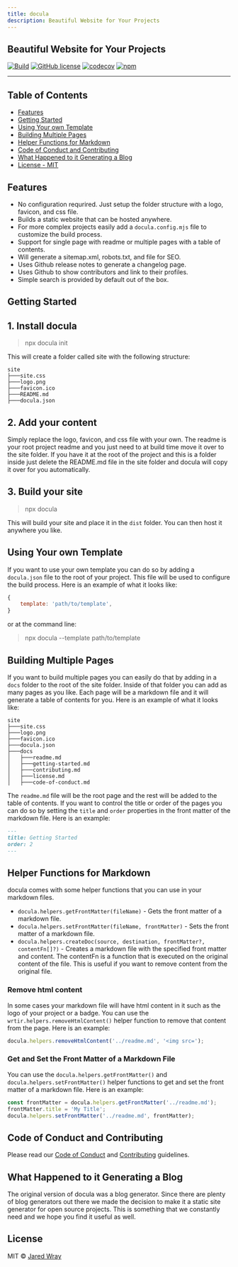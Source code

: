 ```yaml
---
title: docula
description: Beautiful Website for Your Projects
---
```


## Beautiful Website for Your Projects
[![Build](https://github.com/jaredwray/docula/actions/workflows/tests.yml/badge.svg)](https://github.com/jaredwray/docula/actions/workflows/tests.yml)
[![GitHub license](https://img.shields.io/github/license/jaredwray/docula)](https://github.com/jaredwray/docula/blob/master/LICENSE)
[![codecov](https://codecov.io/gh/jaredwray/docula/branch/master/graph/badge.svg?token=1YdMesM07X)](https://codecov.io/gh/jaredwray/docula)
[![npm](https://img.shields.io/npm/dm/docula)](https://npmjs.com/package/docula)

---
## Table of Contents
- [Features](#features)
- [Getting Started](#getting-started)
- [Using Your own Template](#using-your-own-template)
- [Building Multiple Pages](#building-multiple-pages)
- [Helper Functions for Markdown](#helper-functions-for-markdown)
- [Code of Conduct and Contributing](#code-of-conduct-and-contributing)
- [What Happened to it Generating a Blog](#what-happened-to-it-generating-a-blog)
- [License - MIT](#license)

## Features
* No configuration requrired. Just setup the folder structure with a logo, favicon, and css file. 
* Builds a static website that can be hosted anywhere.
* For more complex projects easily add a `docula.config.mjs` file to customize the build process.
* Support for single page with readme or multiple pages with a table of contents.
* Will generate a sitemap.xml, robots.txt, and  file for SEO.
* Uses Github release notes to generate a changelog page.
* Uses Github to show contributors and link to their profiles.
* Simple search is provided by default out of the box. 

## Getting Started 

## 1. Install docula

> npx docula init

This will create a folder called site with the following structure:

```
site
├───site.css
├───logo.png
├───favicon.ico
├───README.md
├───docula.json
```

## 2. Add your content

Simply replace the logo, favicon, and css file with your own. The readme is your root project readme and you just need to at build time move it over to the site folder. If you have it at the root of the project and this is a folder inside just delete the  README.md file in the site folder and docula will copy it over for you automatically.

## 3. Build your site

> npx docula

This will build your site and place it in the `dist` folder. You can then host it anywhere you like.

## Using Your own Template

If you want to use your own template you can do so by adding a `docula.json` file to the root of your project. This file will be used to configure the build process. Here is an example of what it looks like:

```js
{
    template: 'path/to/template',
}
```

or at the command line:

> npx docula --template path/to/template

## Building Multiple Pages

If you want to build multiple pages you can easily do that by adding in a `docs` folder to the root of the site folder. Inside of that folder you can add as many pages as you like. Each page will be a markdown file and it will generate a table of contents for you. Here is an example of what it looks like:

```
site
├───site.css
├───logo.png
├───favicon.ico
├───docula.json
├───docs
│   ├───readme.md
│   ├───getting-started.md
│   ├───contributing.md
│   ├───license.md
│   ├───code-of-conduct.md
```

The `readme.md` file will be the root page and the rest will be added to the table of contents. If you want to control the title or order of the pages you can do so by setting the `title` and `order` properties in the front matter of the markdown file. Here is an example:

```md
---
title: Getting Started
order: 2
---
```

## Helper Functions for Markdown

docula comes with some helper functions that you can use in your markdown files.
* `docula.helpers.getFrontMatter(fileName)` - Gets the front matter of a markdown file.
* `docula.helpers.setFrontMatter(fileName, frontMatter)` - Sets the front matter of a markdown file.
* `docula.helpers.createDoc(source, destination, frontMatter?, contentFn[]?)` - Creates a markdown file with the specified front matter and content. The contentFn is a function that is executed on the original content of the file. This is useful if you want to remove content from the original file.

### Remove html content

In some cases your markdown file will have html content in it such as the logo of your project or a badge. You can use the `wrtir.helpers.removeHtmlContent()` helper function to remove that content from the page. Here is an example:

```js
docula.helpers.removeHtmlContent('../readme.md', '<img src=');
```

### Get and Set the Front Matter of a Markdown File

You can use the `docula.helpers.getFrontMatter()` and `docula.helpers.setFrontMatter()` helper functions to get and set the front matter of a markdown file. Here is an example:

```js
const frontMatter = docula.helpers.getFrontMatter('../readme.md');
frontMatter.title = 'My Title';
docula.helpers.setFrontMatter('../readme.md', frontMatter);
```

## Code of Conduct and Contributing

Please read our [Code of Conduct](CODE_OF_CONDUCT.md) and [Contributing](CONTRIBUTING.md) guidelines.

## What Happened to it Generating a Blog

The original version of docula was a blog generator. Since there are plenty of blog generators out there we made the decision to make it a static site generator for open source projects. This is something that we constantly need and we hope you find it useful as well.

## License

MIT © [Jared Wray](https://jaredwray.com)